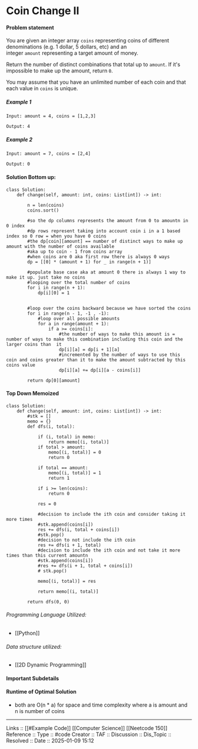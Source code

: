 # Coin Change II

#### Problem statement

You are given an integer array `coins` representing coins of different denominations (e.g. 1 dollar, 5 dollars, etc) and an integer `amount` representing a target amount of money.

Return the number of distinct combinations that total up to `amount`. If it's impossible to make up the amount, return `0`.

You may assume that you have an unlimited number of each coin and that each value in `coins` is unique.
##### Example 1
```
Input: amount = 4, coins = [1,2,3]

Output: 4
```
##### Example 2
```
Input: amount = 7, coins = [2,4]

Output: 0
```
#### Solution Bottom up:
```
class Solution:
    def change(self, amount: int, coins: List[int]) -> int:

        n = len(coins)
        coins.sort()

        #so the dp columns represents the amount from 0 to amountn in 0 index
        #dp rows represent taking into account coin i in a 1 based index so 0 row = when you have 0 coins
        #the dp[coin][amount] == number of distinct ways to make up amount with the number of coins available
        #aka up to coin - 1 from coins array
        #when coins are 0 aka first row there is always 0 ways
        dp = [[0] * (amount + 1) for _ in range(n + 1)]

        #populate base case aka at amount 0 there is always 1 way to make it up. just take no coins
        #looping over the total number of coins
        for i in range(n + 1):
            dp[i][0] = 1


        #loop over the coins backward because we have sorted the coins
        for i in range(n - 1, -1 , -1):
            #loop over all possible amounts
            for a in range(amount + 1):
                if a >= coins[i]:
                    #the number of ways to make this amount is = number of ways to make this combination including this coin and the larger coins than  it
                    dp[i][a] = dp[i + 1][a]
                    #incremented by the number of ways to use this coin and coins greater than it to make the amount subtracted by this coins value
                    dp[i][a] += dp[i][a - coins[i]]

        return dp[0][amount]
```


#### Top Down Memoized
```
class Solution:
    def change(self, amount: int, coins: List[int]) -> int:
        #stk = []
        memo = {}
        def dfs(i, total):

            if (i, total) in memo:
                return memo[(i, total)]
            if total > amount:
                memo[(i, total)] = 0
                return 0

            if total == amount:
                memo[(i, total)] = 1
                return 1

            if i >= len(coins):
                return 0

            res = 0

            #decision to include the ith coin and consider taking it more times
            #stk.append(coins[i])
            res += dfs(i, total + coins[i])
            #stk.pop()
            #decision to not include the ith coin
            res += dfs(i + 1, total)
            #decision to include the ith coin and not take it more times than this current amountn
            #stk.append(coins[i])
            #res += dfs(i + 1, total + coins[i])
            # stk.pop()

            memo[(i, total)] = res

            return memo[(i, total)]

        return dfs(0, 0)
```
###### Programming Language Utilized:

- [[Python]]
###### Data structure utilized:

- [[2D Dynamic Programming]]
#### Important Subdetails

#### Runtime of Optimal Solution

- both are O(n * a) for space and time complexity where a is amount and n is number of coins
---
Links :: [[#Example Code]] [[Computer Science]] [[Neetcode 150]]
Reference ::
Type :: #code
Creator ::
TAF ::
Discussion ::
Dis_Topic :: 
Resolved ::
Date :: 2025-01-09 15:12
